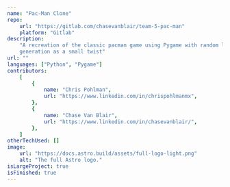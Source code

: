```yaml
---
name: "Pac-Man Clone"
repo:
    url: "https://gitlab.com/chasevanblair/team-5-pac-man"
    platform: "Gitlab"
description:
    "A recreation of the classic pacman game using Pygame with random level
    generation as a small twist"
url: ""
languages: ["Python", "Pygame"]
contributors:
    [
        {
            name: "Chris Pohlman",
            url: "https://www.linkedin.com/in/chrispohlmanmx",
        },
        {
            name: "Chase Van Blair",
            url: "https://www.linkedin.com/in/chasevanblair/",
        },
    ]
otherTechUsed: []
image:
    url: "https://docs.astro.build/assets/full-logo-light.png"
    alt: "The full Astro logo."
isLargeProject: true
isFinished: true
---
```

